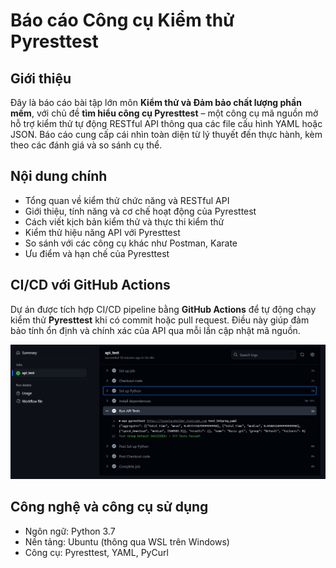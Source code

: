 # Báo cáo Công cụ Kiểm thử Pyresttest

## Giới thiệu

Đây là báo cáo bài tập lớn môn **Kiểm thử và Đảm bảo chất lượng phần mềm**, với chủ đề **tìm hiểu công cụ Pyresttest** – một công cụ mã nguồn mở hỗ trợ kiểm thử tự động RESTful API thông qua các file cấu hình YAML hoặc JSON. Báo cáo cung cấp cái nhìn toàn diện từ lý thuyết đến thực hành, kèm theo các đánh giá và so sánh cụ thể.

## Nội dung chính

* Tổng quan về kiểm thử chức năng và RESTful API
* Giới thiệu, tính năng và cơ chế hoạt động của Pyresttest
* Cách viết kịch bản kiểm thử và thực thi kiểm thử
* Kiểm thử hiệu năng API với Pyresttest
* So sánh với các công cụ khác như Postman, Karate
* Ưu điểm và hạn chế của Pyresttest

## CI/CD với GitHub Actions
Dự án được tích hợp CI/CD pipeline bằng **GitHub Actions** để tự động chạy kiểm thử **Pyresttest** khi có commit hoặc pull request. Điều này giúp đảm bảo tính ổn định và chính xác của API qua mỗi lần cập nhật mã nguồn.

![alt text](image.png)

## Công nghệ và công cụ sử dụng

* Ngôn ngữ: Python 3.7
* Nền tảng: Ubuntu (thông qua WSL trên Windows)
* Công cụ: Pyresttest, YAML, PyCurl



